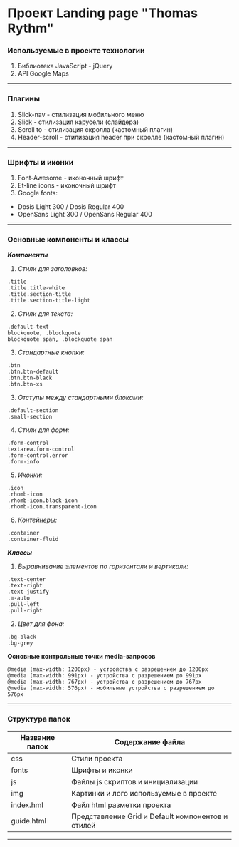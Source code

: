# Проект Landing page "Thomas Rythm"

### Используемые в проекте технологии 

1. Библиотека JavaScript - jQuery
2. API Google Maps
---

### Плагины 
1. Slick-nav - стилизация мобильного меню
2. Slick - стилизация карусели (слайдера)
3. Scroll to - стилизация скролла (кастомный плагин)
4. Header-scroll - стилизация header при скролле (кастомный плагин)
---

### Шрифты и иконки

1. Font-Awesome - иконочный шрифт 
2. Et-line icons - иконочный шрифт 
3. Google fonts: 
* Dosis Light 300 / Dosis Regular 400
* OpenSans Light 300 / OpenSans Regular 400 
---
### Основные компоненты и классы 

***Компоненты***
1. *Стили для заголовков:*
```
.title
.title.title-white
.title.section-title
.title.section-title-light
```
2. *Стили для текста:*
```
.default-text
blockquote, .blockquote
blockquote span, .blockquote span
```
3. *Стандартные кнопки:*
```
.btn 
.btn.btn-default
.btn.btn-black
.btn.btn-xs
```
3. *Отступы между стандартными блоками:*
```
.default-section
.small-section
```
4.  *Стили для форм:*
```
.form-control
textarea.form-control
.form-control.error
.form-info 
```
5. *Иконки:*
```
.icon
.rhomb-icon
.rhomb-icon.black-icon
.rhomb-icon.transparent-icon 
```
6. *Контейнеры:*
```
.container 
.container-fluid
```

***Классы***
1. *Выравнивание элементов по горизонтали и вертикали:*
```
.text-center 
.text-right
.text-justify
.m-auto
.pull-left
.pull-right
```
2.  *Цвет для фона:*
```
.bg-black 
.bg-grey 
```
**Основные контрольные точки media-запросов**
```
@media (max-width: 1200px) - устройства c разрешением до 1200px
@media (max-width: 991px) - устройства c разрешением до 991px
@media (max-width: 767px) - устройства c разрешением до 767px
@media (max-width: 576px) - мобильные устройства c разрешением до 576px
```
---
### Структура папок

Название папок  | Содержание файла
----------------|----------------------
css             | Стили проекта
fonts           | Шрифты и иконки
js              | Файлы js скриптов  и инициализации
img             | Картинки и лого используемые в проекте
index.hml       | Файл html разметки проекта
guide.html      | Представление Grid и Default компонентов и стилей
---